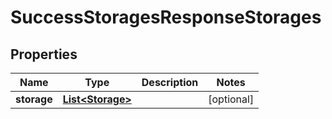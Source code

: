 
# SuccessStoragesResponseStorages

## Properties
Name | Type | Description | Notes
------------ | ------------- | ------------- | -------------
**storage** | [**List&lt;Storage&gt;**](Storage.md) |  |  [optional]



